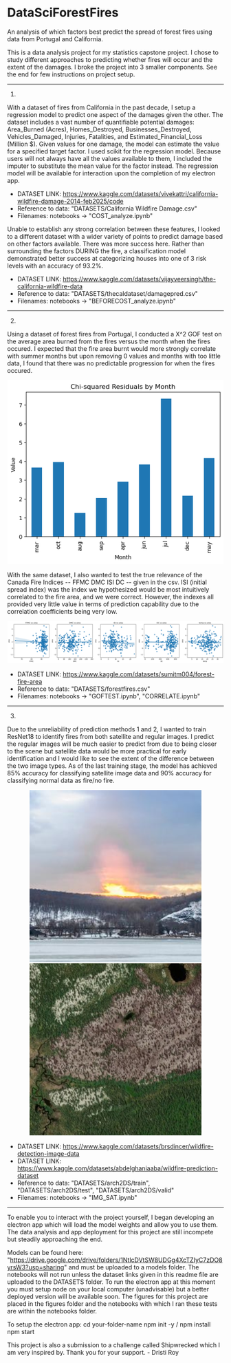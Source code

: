 # DataSciForestFires
An analysis of which factors best predict the spread of forest fires using data from Portugal and California.

This is a data analysis project for my statistics capstone project. I chose to study different approaches to predicting whether fires will occur and the extent of the damages. I broke the project into 3 smaller components. See the end for few instructions on project setup.

-----

1.
With a dataset of fires from California in the past decade, I setup a regression model to predict one aspect of the damages given the other. The dataset includes a vast number of quantifiable potential damages: Area_Burned (Acres), Homes_Destroyed, Businesses_Destroyed, Vehicles_Damaged, Injuries, Fatalities, and Estimated_Financial_Loss (Million $). Given values for one damage, the model can estimate the value for a specified target factor. I used scikit for the regression model. Because users will not always have all the values available to them, I included the imputer to substitute the mean value for the factor instead. The regression model will be available for interaction upon the completion of my electron app.

- DATASET LINK: https://www.kaggle.com/datasets/vivekattri/california-wildfire-damage-2014-feb2025/code
- Reference to data: "DATASETS/California Wildfire Damage.csv"
- Filenames: notebooks -> "COST_analyze.ipynb"

Unable to establish any strong correlation between these features, I looked to a different dataset with a wider variety of points to predict damage based on other factors available. There was more success here. Rather than surrounding the factors DURING the fire, a classification model demonstrated better success at categorizing houses into one of 3 risk levels with an accuracy of 93.2%.

- DATASET LINK: https://www.kaggle.com/datasets/vijayveersingh/the-california-wildfire-data
- Reference to data: "DATASETS/thecaldataset/damagepred.csv"
- Filenames: notebooks -> "BEFORECOST_analyze.ipynb"

-----

2.
Using a dataset of forest fires from Portugal, I conducted a X^2 GOF test on the average area burned from the fires versus the month when the fires occured. I expected that the fire area burnt would more strongly correlate with summer months but upon removing 0 values and months with too little data, I found that there was no predictable progression for when the fires occured.

![X^2ResidGraph](figures_graph/fires_resid_chi.png)

With the same dataset, I also wanted to test the true relevance of the Canada Fire Indices -- FFMC DMC ISI DC -- given in the csv. ISI (initial spread index) was the index we hypothesized would be most intuitively correlated to the fire area, and we were correct. However, the indexes all provided very little value in terms of prediction capability due to the correlation coefficients being very low.

![IndexCorrelationGraphs](figures_graph/indices.png)

- DATASET LINK: https://www.kaggle.com/datasets/sumitm004/forest-fire-area
- Reference to data: "DATASETS/forestfires.csv"
- Filenames: notebooks -> "GOFTEST.ipynb", "CORRELATE.ipynb"

-----

3.
Due to the unreliability of prediction methods 1 and 2, I wanted to train ResNet18 to identify fires from both satellite and regular images. I predict the regular images will be much easier to predict from due to being closer to the scene but satellite data would be more practical for early identification and I would like to see the extent of the difference between the two image types. As of the last training stage, the model has achieved 85% accuracy for classifying satellite image data and 90% accuracy for classifying normal data as fire/no fire.

<p align="center">
  <img src="figures_graph/fire_norm.jpg" alt="NormalFireImg" width="400"/>
  <img src="figures_graph/fire_sat.jpg" alt="SatFireImage" width="400"/>
</p>

- DATASET LINK: https://www.kaggle.com/datasets/brsdincer/wildfire-detection-image-data
- DATASET LINK: https://www.kaggle.com/datasets/abdelghaniaaba/wildfire-prediction-dataset
- Reference to data: "DATASETS/arch2DS/train", "DATASETS/arch2DS/test", "DATASETS/arch2DS/valid"
- Filenames: notebooks -> "IMG_SAT.ipynb"

-----

To enable you to interact with the project yourself, I began developing an electron app which will load the model weights and allow you to use them. The data analysis and app deployment for this project are still incompete but steadily approaching the end.

Models can be found here: "https://drive.google.com/drive/folders/1NtlcDVtSW8UDGg4XcTZIyC7zDO8yrsW3?usp=sharing" and must be uploaded to a models folder. The notebooks will not run unless the dataset links given in this readme file are uploaded to the DATASETS folder. To run the electron app at this moment you must setup node on your local computer (unadvisable) but a better deployed version will be available soon. The figures for this project are placed in the figures folder and the notebooks with which I ran these tests are within the notebooks folder.

To setup the electron app:
cd your-folder-name
npm init -y / npm install
npm start

This project is also a submission to a challenge called Shipwrecked which I am very inspired by. Thank you for your support. - Dristi Roy
